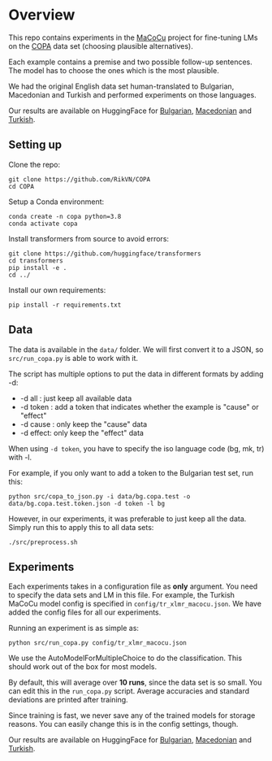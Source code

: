 # Overview

This repo contains experiments in the [MaCoCu](https://macocu.eu/) project for fine-tuning LMs on the [COPA](https://www.researchgate.net/publication/221251392_Choice_of_Plausible_Alternatives_An_Evaluation_of_Commonsense_Causal_Reasoning) data set (choosing plausible alternatives).

Each example contains a premise and two possible follow-up sentences. The model has to choose the ones which is the most plausible.

We had the original English data set human-translated to Bulgarian, Macedonian and Turkish and performed experiments on those languages.

Our results are available on HuggingFace for [Bulgarian](https://huggingface.co/MaCoCu/XLMR-BERTovski), [Macedonian](https://huggingface.co/MaCoCu/XLMR-BERTovski) and [Turkish](https://huggingface.co/MaCoCu/XLMR-MaCoCu-tr).

## Setting up

Clone the repo:

```
git clone https://github.com/RikVN/COPA
cd COPA
```

Setup a Conda environment:

```
conda create -n copa python=3.8
conda activate copa
```

Install transformers from source to avoid errors:

```
git clone https://github.com/huggingface/transformers
cd transformers
pip install -e .
cd ../
```

Install our own requirements:

```
pip install -r requirements.txt
```

## Data

The data is available in the ``data/`` folder. We will first convert it to a JSON, so ``src/run_copa.py`` is able to work with it.

The script has multiple options to put the data in different formats by adding -d:

* -d all   : just keep all available data
* -d token : add a token that indicates whether the example is "cause" or "effect"
* -d cause : only keep the "cause" data
* -d effect: only keep the "effect" data

When using ``-d token``, you have to specify the iso language code (bg, mk, tr) with -l.

For example, if you only want to add a token to the Bulgarian test set, run this:

```
python src/copa_to_json.py -i data/bg.copa.test -o data/bg.copa.test.token.json -d token -l bg
```

However, in our experiments, it was preferable to just keep all the data. Simply run this to apply this to all data sets:

```
./src/preprocess.sh
```

## Experiments

Each experiments takes in a configuration file as **only** argument. You need to specify the data sets and LM in this file. For example, the Turkish MaCoCu model config is specified in ``config/tr_xlmr_macocu.json``. We have added the config files for all our experiments.

Running an experiment is as simple as:

```
python src/run_copa.py config/tr_xlmr_macocu.json
```

We use the AutoModelForMultipleChoice to do the classification. This should work out of the box for most models.

By default, this will average over **10 runs**, since the data set is so small. You can edit this in the ``run_copa.py`` script. Average accuracies and standard deviations are printed after training.

Since training is fast, we never save any of the trained models for storage reasons. You can easily change this is in the config settings, though.

Our results are available on HuggingFace for [Bulgarian](https://huggingface.co/MaCoCu/XLMR-BERTovski), [Macedonian](https://huggingface.co/MaCoCu/XLMR-BERTovski) and [Turkish](https://huggingface.co/MaCoCu/XLMR-MaCoCu-tr).
